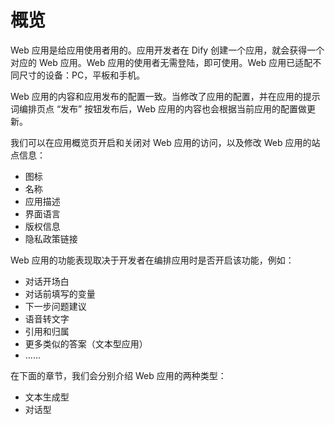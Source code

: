 # 概览

Web 应用是给应用使用者用的。应用开发者在 Dify 创建一个应用，就会获得一个对应的 Web 应用。Web 应用的使用者无需登陆，即可使用。Web 应用已适配不同尺寸的设备：PC，平板和手机。

Web 应用的内容和应用发布的配置一致。当修改了应用的配置，并在应用的提示词编排页点 “发布” 按钮发布后，Web 应用的内容也会根据当前应用的配置做更新。

我们可以在应用概览页开启和关闭对 Web 应用的访问，以及修改 Web 应用的站点信息：

* 图标
* 名称
* 应用描述
* 界面语言
* 版权信息
* 隐私政策链接

Web 应用的功能表现取决于开发者在编排应用时是否开启该功能，例如：

* 对话开场白
* 对话前填写的变量
* 下一步问题建议
* 语音转文字
* 引用和归属
* 更多类似的答案（文本型应用）
* ......

在下面的章节，我们会分别介绍 Web 应用的两种类型：

* 文本生成型
* 对话型
